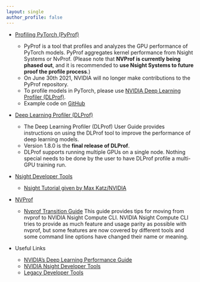 ```yaml
---
layout: single
author_profile: false
---
```


- [Profiling PyTorch (PyProf)](https://docs.nvidia.com/deeplearning/frameworks/pyprof-user-guide/index.html)  
  - PyProf is a tool that profiles and analyzes the GPU performance of PyTorch models. PyProf aggregates kernel performance from Nsight Systems or NvProf. (Please note that **NVProf is currently being phased out**, and it is recommended to **use Nsight Systems to future proof the profile process**.)
  - On June 30th 2021, NVIDIA will no longer make contributions to the PyProf repository.
  - To profile models in PyTorch, please use [NVIDIA Deep Learning Profiler (DLProf)](https://docs.nvidia.com/deeplearning/frameworks/dlprof-user-guide/).
  - Example code on [GitHub](https://github.com/NVIDIA/PyProf)
  
- [Deep Learning Profiler (DLProf)](https://docs.nvidia.com/deeplearning/frameworks/dlprof-user-guide/index.html)
  - The Deep Learning Profiler (DLProf) User Guide provides instructions on using the DLProf tool to improve the performance of deep learning models.
  - Version 1.8.0 is the **final release of DLProf**.
  - DLProf supports running multiple GPUs on a single node. Nothing special needs to be done by the user to have DLProf profile a multi-GPU training run.
  
- [Nsight Developer Tools](https://docs.nvidia.com/nsight-systems/UserGuide/index.html)
  - [Nsight Tutorial given by Max Katz/NVIDIA](https://drive.google.com/file/d/1TEPiRpxqZXK2iqzy1uAQoAlrH3u7z-iX/view?usp=sharing)
  
- [NVProf](https://docs.nvidia.com/cuda/profiler-users-guide/)
  - [Nvprof Transition Guide](https://docs.nvidia.com/nsight-compute/NsightComputeCli/index.html#nvprof-guide)  This guide provides tips for moving from nvprof to NVIDIA Nsight Compute CLI. NVIDIA Nsight Compute CLI tries to provide as much feature and usage parity as possible with nvprof, but some features are now covered by different tools and some command line options have changed their name or meaning.
  
- Useful Links
  - [NVIDIA’s Deep Learning Performance Guide](https://docs.nvidia.com/deeplearning/performance/index.html)
  - [NVIDIA Nsight Developer Tools](https://docs.nvidia.com/#nvidia-nsight-developer-tools)
  - [Legacy Developer Tools](https://docs.nvidia.com/#nvidia-nsight-developer-tools_legacy-developer-tools)
